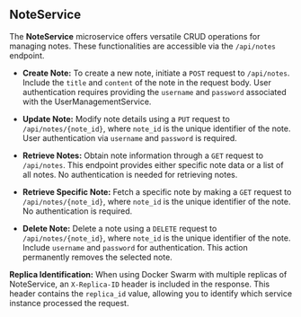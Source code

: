 ## NoteService

The **NoteService** microservice offers versatile CRUD operations for managing notes. These functionalities are accessible via the `/api/notes` endpoint.

- **Create Note:** To create a new note, initiate a `POST` request to `/api/notes`. Include the `title` and `content` of the note in the request body. User authentication requires providing the `username` and `password` associated with the UserManagementService.

- **Update Note:** Modify note details using a `PUT` request to `/api/notes/{note_id}`, where `note_id` is the unique identifier of the note. User authentication via `username` and `password` is required.

- **Retrieve Notes:** Obtain note information through a `GET` request to `/api/notes`. This endpoint provides either specific note data or a list of all notes. No authentication is needed for retrieving notes.

- **Retrieve Specific Note:** Fetch a specific note by making a `GET` request to `/api/notes/{note_id}`, where `note_id` is the unique identifier of the note. No authentication is required.

- **Delete Note:** Delete a note using a `DELETE` request to `/api/notes/{note_id}`, where `note_id` is the unique identifier of the note. Include `username` and `password` for authentication. This action permanently removes the selected note.


**Replica Identification:** When using Docker Swarm with multiple replicas of NoteService, an `X-Replica-ID` header is included in the response. This header contains the `replica_id` value, allowing you to identify which service instance processed the request.
